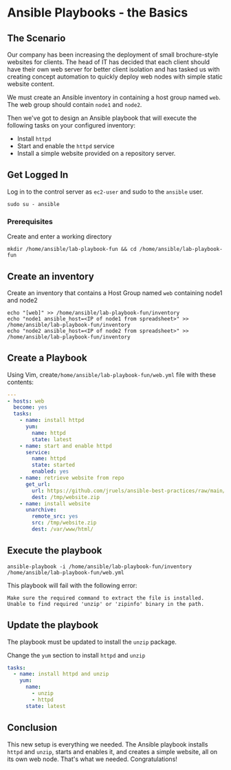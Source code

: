 # Ansible Playbooks - the Basics

## The Scenario

Our company has been increasing the deployment of small brochure-style websites for clients. The head of IT has decided that each client should have their own web server for better client isolation and has tasked us with creating concept automation to quickly deploy web nodes with simple static website content.

We must create an Ansible inventory in containing a host group named `web`. The web group should contain `node1` and `node2`.

Then we've got to design an Ansible playbook that will execute the following tasks on your configured inventory:

- Install `httpd`
- Start and enable the `httpd` service
- Install a simple website provided on a repository server.

## Get Logged In

Log in to the control server as `ec2-user` and sudo to the `ansible` user.
 ```
 sudo su - ansible
 ```

### Prerequisites

Create and enter a working directory

 ```
 mkdir /home/ansible/lab-playbook-fun && cd /home/ansible/lab-playbook-fun
 ```

## Create an inventory 

Create an inventory that contains a Host Group named `web` containing node1 and node2

```
echo "[web]" >> /home/ansible/lab-playbook-fun/inventory 
echo "node1 ansible_host=<IP of node1 from spreadsheet>" >> /home/ansible/lab-playbook-fun/inventory 
echo "node2 ansible_host=<IP of node2 from spreadsheet>" >> /home/ansible/lab-playbook-fun/inventory 
```



## Create a Playbook 

Using Vim, create`/home/ansible/lab-playbook-fun/web.yml` file with these contents:

```yaml
---
- hosts: web
  become: yes
  tasks:
    - name: install httpd
      yum: 
        name: httpd 
        state: latest
    - name: start and enable httpd
      service: 
        name: httpd 
        state: started 
        enabled: yes
    - name: retrieve website from repo
      get_url: 
        url: https://github.com/jruels/ansible-best-practices/raw/main/labs/playbook-fun/files/website.zip 
        dest: /tmp/website.zip
    - name: install website
      unarchive: 
        remote_src: yes 
        src: /tmp/website.zip 
        dest: /var/www/html/
```



## Execute the playbook

```
ansible-playbook -i /home/ansible/lab-playbook-fun/inventory /home/ansible/lab-playbook-fun/web.yml 
```



This playbook will fail with the following error: 

```
Make sure the required command to extract the file is installed. Unable to find required 'unzip' or 'zipinfo' binary in the path.
```



## Update the playbook

The playbook must be updated to install the `unzip` package.

Change the `yum` section to install `httpd` and `unzip`

```yaml
tasks:
  - name: install httpd and unzip
    yum: 
      name:
        - unzip
        - httpd
      state: latest
```



## Conclusion

This new setup is everything we needed. The Ansible playbook installs `httpd` and `unzip`, starts and enables it, and creates a simple website, all on its own web node. That's what we needed. Congratulations!